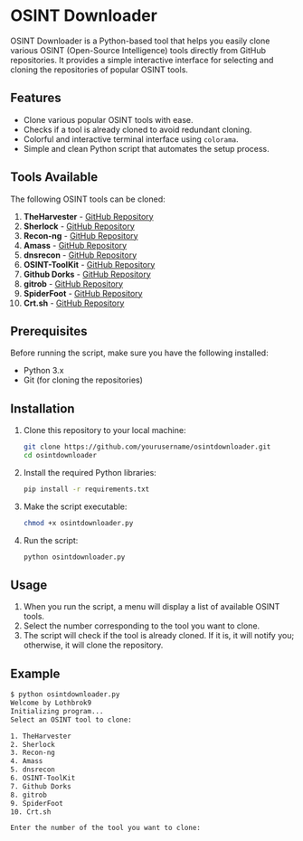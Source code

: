 # OSINT Downloader

OSINT Downloader is a Python-based tool that helps you easily clone various OSINT (Open-Source Intelligence) tools directly from GitHub repositories. It provides a simple interactive interface for selecting and cloning the repositories of popular OSINT tools.

## Features

- Clone various popular OSINT tools with ease.
- Checks if a tool is already cloned to avoid redundant cloning.
- Colorful and interactive terminal interface using `colorama`.
- Simple and clean Python script that automates the setup process.

## Tools Available

The following OSINT tools can be cloned:

1. **TheHarvester** - [GitHub Repository](https://github.com/laramies/theHarvester)
2. **Sherlock** - [GitHub Repository](https://github.com/sherlock-project/sherlock)
3. **Recon-ng** - [GitHub Repository](https://github.com/lanmaster53/recon-ng)
4. **Amass** - [GitHub Repository](https://github.com/OWASP/Amass)
5. **dnsrecon** - [GitHub Repository](https://github.com/darkoperator/dnsrecon)
6. **OSINT-ToolKit** - [GitHub Repository](https://github.com/dazz3d/OSINT-ToolKit)
7. **Github Dorks** - [GitHub Repository](https://github.com/techwhale/github-dorks)
8. **gitrob** - [GitHub Repository](https://github.com/michenriksen/gitrob)
9. **SpiderFoot** - [GitHub Repository](https://github.com/smicallef/spiderfoot)
10. **Crt.sh** - [GitHub Repository](https://github.com/gleeda/crt.sh)

## Prerequisites

Before running the script, make sure you have the following installed:

- Python 3.x
- Git (for cloning the repositories)

## Installation

1. Clone this repository to your local machine:

    ```bash
    git clone https://github.com/yourusername/osintdownloader.git
    cd osintdownloader
    ```

2. Install the required Python libraries:

    ```bash
    pip install -r requirements.txt
    ```

3. Make the script executable:

    ```bash
    chmod +x osintdownloader.py
    ```

4. Run the script:

    ```bash
    python osintdownloader.py
    ```

## Usage

1. When you run the script, a menu will display a list of available OSINT tools.
2. Select the number corresponding to the tool you want to clone.
3. The script will check if the tool is already cloned. If it is, it will notify you; otherwise, it will clone the repository.

## Example

```bash
$ python osintdownloader.py
Welcome by Lothbrok9
Initializing program...
Select an OSINT tool to clone:

1. TheHarvester
2. Sherlock
3. Recon-ng
4. Amass
5. dnsrecon
6. OSINT-ToolKit
7. Github Dorks
8. gitrob
9. SpiderFoot
10. Crt.sh

Enter the number of the tool you want to clone:
